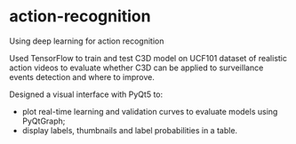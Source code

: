 # action-recognition
Using deep learning for action recognition

Used TensorFlow to train and test C3D model on UCF101 dataset of realistic action videos to evaluate whether C3D can be applied to surveillance events detection and where to improve.

Designed a visual interface with PyQt5 to:
- plot real-time learning and validation curves to evaluate models using PyQtGraph;
- display labels, thumbnails and label probabilities in a table.